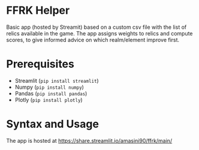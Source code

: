 # FFRK Helper
Basic app (hosted by Streamit) based on a custom csv file with the list of relics available in the game. The app assigns weights to relics and compute scores, to give informed advice on which realm/element improve first.

# Prerequisites
* Streamlit (`pip install streamlit`)
* Numpy (`pip install numpy`)
* Pandas (`pip install pandas`)
* Plotly (`pip install plotly`)

# Syntax and Usage
The app is hosted at https://share.streamlit.io/amasini90/ffrk/main/
